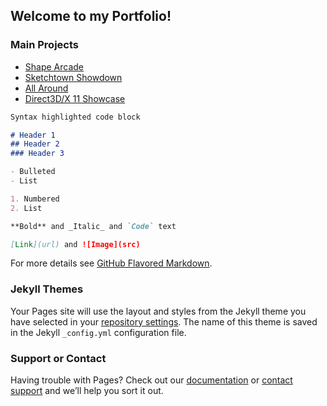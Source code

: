 ## Welcome to my Portfolio!

### Main Projects
- [Shape Arcade](https://twood27897.github.io/pages/shape-arcade.html)
- [Sketchtown Showdown](https://twood27897.github.io/pages/sketchtown-showdown.html)
- [All Around](https://twood27897.github.io/pages/all-around.html)
- [Direct3D/X 11 Showcase](https://twood27897.github.io/pages/direct11-showcase.html)

```markdown
Syntax highlighted code block

# Header 1
## Header 2
### Header 3

- Bulleted
- List

1. Numbered
2. List

**Bold** and _Italic_ and `Code` text

[Link](url) and ![Image](src)
```

For more details see [GitHub Flavored Markdown](https://guides.github.com/features/mastering-markdown/).

### Jekyll Themes

Your Pages site will use the layout and styles from the Jekyll theme you have selected in your [repository settings](https://github.com/twood27897/twood27897.github.io/settings). The name of this theme is saved in the Jekyll `_config.yml` configuration file.

### Support or Contact

Having trouble with Pages? Check out our [documentation](https://help.github.com/categories/github-pages-basics/) or [contact support](https://github.com/contact) and we’ll help you sort it out.
